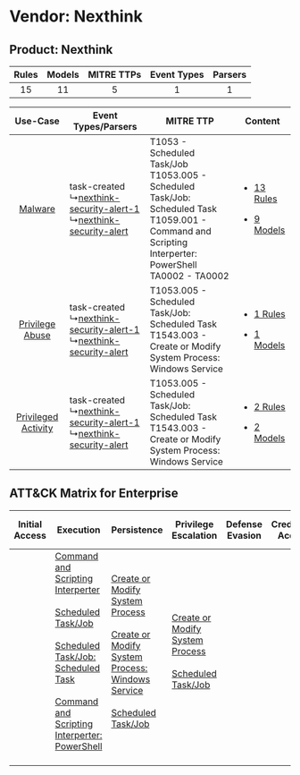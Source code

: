 Vendor: Nexthink
================
Product: Nexthink
-----------------
| Rules | Models | MITRE TTPs | Event Types | Parsers |
|:-----:|:------:|:----------:|:-----------:|:-------:|
|  15   |   11   |     5      |      1      |    1    |

|    Use-Case    | Event Types/Parsers    | MITRE TTP    | Content    |
|:----:| ---- | ---- | ---- |
|    [Malware](../../../UseCases/uc_malware.md)    |  task-created<br> ↳[nexthink-security-alert-1](Ps/pC_nexthinksecurityalert1.md)<br> ↳[nexthink-security-alert](Ps/pC_nexthinksecurityalert.md)<br> | T1053 - Scheduled Task/Job<br>T1053.005 - Scheduled Task/Job: Scheduled Task<br>T1059.001 - Command and Scripting Interperter: PowerShell<br>TA0002 - TA0002<br> | [<ul><li>13 Rules</li></ul><ul><li>9 Models</li></ul>](RM/r_m_nexthink_nexthink_Malware.md)    |
|     [Privilege Abuse](../../../UseCases/uc_privilege_abuse.md)     |  task-created<br> ↳[nexthink-security-alert-1](Ps/pC_nexthinksecurityalert1.md)<br> ↳[nexthink-security-alert](Ps/pC_nexthinksecurityalert.md)<br> | T1053.005 - Scheduled Task/Job: Scheduled Task<br>T1543.003 - Create or Modify System Process: Windows Service<br>    | [<ul><li>1 Rules</li></ul><ul><li>1 Models</li></ul>](RM/r_m_nexthink_nexthink_Privilege_Abuse.md)     |
| [Privileged Activity](../../../UseCases/uc_privileged_activity.md) |  task-created<br> ↳[nexthink-security-alert-1](Ps/pC_nexthinksecurityalert1.md)<br> ↳[nexthink-security-alert](Ps/pC_nexthinksecurityalert.md)<br> | T1053.005 - Scheduled Task/Job: Scheduled Task<br>T1543.003 - Create or Modify System Process: Windows Service<br>    | [<ul><li>2 Rules</li></ul><ul><li>2 Models</li></ul>](RM/r_m_nexthink_nexthink_Privileged_Activity.md) |

ATT&CK Matrix for Enterprise
----------------------------
| Initial Access | Execution                                                                                                                                                                                                                                                                                                                                                      | Persistence                                                                                                                                                                                                                                                          | Privilege Escalation                                                                                                                                        | Defense Evasion | Credential Access | Discovery | Lateral Movement | Collection | Command and Control | Exfiltration | Impact |
| -------------- | -------------------------------------------------------------------------------------------------------------------------------------------------------------------------------------------------------------------------------------------------------------------------------------------------------------------------------------------------------------- | -------------------------------------------------------------------------------------------------------------------------------------------------------------------------------------------------------------------------------------------------------------------- | ----------------------------------------------------------------------------------------------------------------------------------------------------------- | --------------- | ----------------- | --------- | ---------------- | ---------- | ------------------- | ------------ | ------ |
|                | [Command and Scripting Interperter](https://attack.mitre.org/techniques/T1059)<br><br>[Scheduled Task/Job](https://attack.mitre.org/techniques/T1053)<br><br>[Scheduled Task/Job: Scheduled Task](https://attack.mitre.org/techniques/T1053/005)<br><br>[Command and Scripting Interperter: PowerShell](https://attack.mitre.org/techniques/T1059/001)<br><br> | [Create or Modify System Process](https://attack.mitre.org/techniques/T1543)<br><br>[Create or Modify System Process: Windows Service](https://attack.mitre.org/techniques/T1543/003)<br><br>[Scheduled Task/Job](https://attack.mitre.org/techniques/T1053)<br><br> | [Create or Modify System Process](https://attack.mitre.org/techniques/T1543)<br><br>[Scheduled Task/Job](https://attack.mitre.org/techniques/T1053)<br><br> |                 |                   |           |                  |            |                     |              |        |